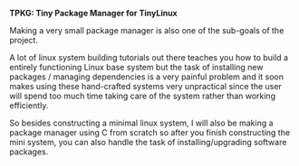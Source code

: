 __TPKG: Tiny Package Manager for TinyLinux__

Making a very small package manager is also one of the sub-goals of the project.

  A lot of linux system building tutorials out there teaches you how to build a entirely functioning Linux base system but the
task of installing new packages / managing dependencies is a very painful problem and it soon makes using these hand-crafted
systems very unpractical since the user will spend too much time taking care of the system rather than working efficiently.

  So besides constructing a minimal linux system, I will also be making a package manager using C from scratch so after you finish
constructing the mini system, you can also handle the task of installing/upgrading software packages.

